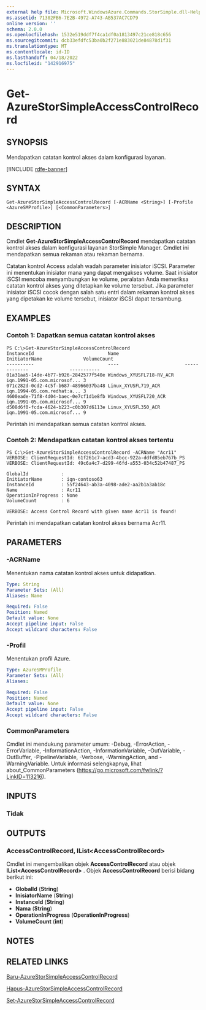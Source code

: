```yaml
---
external help file: Microsoft.WindowsAzure.Commands.StorSimple.dll-Help.xml
ms.assetid: 71302FB6-7E2B-4972-A743-AB537AC7CD79
online version: ''
schema: 2.0.0
ms.openlocfilehash: 1532e519ddf7f4ca1df0a1813497c21ce818c656
ms.sourcegitcommit: dcb33efdfc53ba0b2f271e883021de84878d1f31
ms.translationtype: MT
ms.contentlocale: id-ID
ms.lasthandoff: 04/18/2022
ms.locfileid: "142916975"
---
```

# Get-AzureStorSimpleAccessControlRecord

## SYNOPSIS
Mendapatkan catatan kontrol akses dalam konfigurasi layanan.

[!INCLUDE [rdfe-banner](../../includes/rdfe-banner.md)]

## SYNTAX

```
Get-AzureStorSimpleAccessControlRecord [-ACRName <String>] [-Profile <AzureSMProfile>] [<CommonParameters>]
```

## DESCRIPTION
Cmdlet **Get-AzureStorSimpleAccessControlRecord** mendapatkan catatan kontrol akses dalam konfigurasi layanan StorSimple Manager.
Cmdlet ini mendapatkan semua rekaman atau rekaman bernama.

Catatan kontrol Access adalah wadah parameter inisiator iSCSI.
Parameter ini menentukan inisiator mana yang dapat mengakses volume.
Saat inisiator iSCSI mencoba menyambungkan ke volume, peralatan Anda memeriksa catatan kontrol akses yang ditetapkan ke volume tersebut.
Jika parameter inisiator iSCSI cocok dengan salah satu entri dalam rekaman kontrol akses yang dipetakan ke volume tersebut, inisiator iSCSI dapat tersambung.

## EXAMPLES

### Contoh 1: Dapatkan semua catatan kontrol akses
```
PS C:\>Get-AzureStorSimpleAccessControlRecord
InstanceId                           Name                        InitiatorName               VolumeCount
----------                           ----                        -------------               -----------
01a31aa5-14de-4b77-b926-2842577f540e Windows_XYUSFL718-RV_ACR    iqn.1991-05.com.microsof... 3
071c282d-0cd2-4c5f-b687-48966037ba48 Linux_XYUSFL719_ACR         iqn.1994-05.com.redhat:a... 3
4600eade-71f8-4d04-baec-0e7cf1d1e8fb Windows_XYUSFL720_ACR       iqn.1991-05.com.microsof... 9
d508d6f0-fcda-4624-b223-c0b307d6113e Linux_XYUSFL350_ACR         iqn.1991-05.com.microsof... 9
```

Perintah ini mendapatkan semua catatan kontrol akses.

### Contoh 2: Mendapatkan catatan kontrol akses tertentu
```
PS C:\>Get-AzureStorSimpleAccessControlRecord -ACRName "Acr11"
VERBOSE: ClientRequestId: 61f261c7-acd3-4bcc-922a-ddfd85eb767b_PS
VERBOSE: ClientRequestId: 49c6a4c7-d299-46fd-a553-034c52b47487_PS

GlobalId            : 
InitiatorName       : iqn-contoso63
InstanceId          : 55f24643-ab3a-4098-ade2-aa2b1a3ab18c
Name                : Acr11
OperationInProgress : None
VolumeCount         : 6

VERBOSE: Access Control Record with given name Acr11 is found!
```

Perintah ini mendapatkan catatan kontrol akses bernama Acr11.

## PARAMETERS

### -ACRName
Menentukan nama catatan kontrol akses untuk didapatkan.

```yaml
Type: String
Parameter Sets: (All)
Aliases: Name

Required: False
Position: Named
Default value: None
Accept pipeline input: False
Accept wildcard characters: False
```

### -Profil
Menentukan profil Azure.

```yaml
Type: AzureSMProfile
Parameter Sets: (All)
Aliases: 

Required: False
Position: Named
Default value: None
Accept pipeline input: False
Accept wildcard characters: False
```

### CommonParameters
Cmdlet ini mendukung parameter umum: -Debug, -ErrorAction, -ErrorVariable, -InformationAction, -InformationVariable, -OutVariable, -OutBuffer, -PipelineVariable, -Verbose, -WarningAction, and -WarningVariable. Untuk informasi selengkapnya, lihat about_CommonParameters (https://go.microsoft.com/fwlink/?LinkID=113216).

## INPUTS

### Tidak

## OUTPUTS

### AccessControlRecord, IList\<AccessControlRecord\>
Cmdlet ini mengembalikan objek **AccessControlRecord** atau objek **IList\<AccessControlRecord\>** .
Objek **AccessControlRecord** berisi bidang berikut ini: 

- **GlobalId** (**String**) 
- **InisiatorName** (**String**) 
- **InstanceId** (**String**) 
- **Nama** (**String**) 
- **OperationInProgress** (**OperationInProgress**) 
- **VolumeCount** (**int**)

## NOTES

## RELATED LINKS

[Baru-AzureStorSimpleAccessControlRecord](./New-AzureStorSimpleAccessControlRecord.md)

[Hapus-AzureStorSimpleAccessControlRecord](./Remove-AzureStorSimpleAccessControlRecord.md)

[Set-AzureStorSimpleAccessControlRecord](./Set-AzureStorSimpleAccessControlRecord.md)


